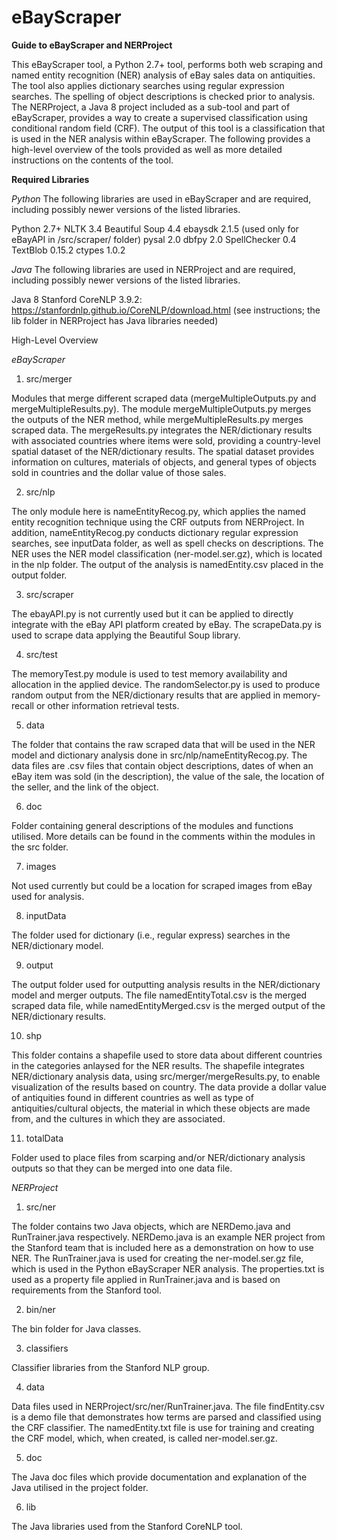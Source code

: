 # eBayScraper
<b>Guide to eBayScraper and NERProject</b>

This eBayScraper tool, a Python 2.7+ tool, performs both web scraping and named entity recognition (NER) analysis of eBay sales data on antiquities. The tool also applies dictionary searches using regular expression searches. The spelling of object descriptions is checked prior to analysis. The NERProject, a Java 8 project included as a sub-tool and part of eBayScraper, provides a way to create a supervised classification using conditional random field (CRF). The output of this tool is a classification that is used in the NER analysis within eBayScraper. The following provides a high-level overview of the tools provided as well as more detailed instructions on the contents of the tool.

<b>Required Libraries</b>

<i>Python</i>
The following libraries are used in eBayScraper and are required, including possibly newer versions of the listed libraries.

Python 2.7+
NLTK 3.4
Beautiful Soup 4.4
ebaysdk 2.1.5 (used only for eBayAPI in /src/scraper/ folder)
pysal 2.0
dbfpy 2.0
SpellChecker 0.4
TextBlob 0.15.2
ctypes 1.0.2

<i>Java</i>
The following libraries are used in NERProject and are required, including possibly newer versions of the listed libraries.

Java 8
Stanford CoreNLP 3.9.2:  https://stanfordnlp.github.io/CoreNLP/download.html (see instructions; the lib folder in NERProject has Java libraries needed)

High-Level Overview

<i>eBayScraper</i>

1. src/merger

Modules that merge different scraped data (mergeMultipleOutputs.py and mergeMultipleResults.py). The module mergeMultipleOutputs.py merges the outputs of the NER method, while mergeMultipleResults.py merges scraped data. The mergeResults.py integrates the NER/dictionary results with associated countries where items were sold, providing a country-level spatial dataset of the NER/dictionary results. The spatial dataset provides information on cultures, materials of objects, and general types of objects sold in countries and the dollar value of those sales. 

2. src/nlp

The only module here is nameEntityRecog.py, which applies the named entity recognition technique using the CRF outputs from NERProject. In addition, nameEntityRecog.py conducts dictionary regular expression searches, see inputData folder, as well as spell checks on descriptions. The NER uses the NER model classification (ner-model.ser.gz), which is located in the nlp folder. The output of the analysis is namedEntity.csv placed in the output folder. 

3. src/scraper

The ebayAPI.py is not currently used but it can be applied to directly integrate with the eBay API platform created by eBay. The scrapeData.py is used to scrape data applying the Beautiful Soup library.

4. src/test

The memoryTest.py module is used to test memory availability and allocation in the applied device. The randomSelector.py is used to produce random output from the NER/dictionary results that are applied in memory-recall or other information retrieval tests. 

5. data

The folder that contains the raw scraped data that will be used in the NER model and dictionary analysis done in src/nlp/nameEntityRecog.py. The data files are .csv files that contain object descriptions, dates of when an eBay item was sold (in the description), the value of the sale, the location of the seller, and the link of the object.

6. doc

Folder containing general descriptions of the modules and functions utilised. More details can be found in the comments within the modules in the src folder.

7. images

Not used currently but could be a location for scraped images from eBay used for analysis.

8. inputData

The folder used for dictionary (i.e., regular express) searches in the NER/dictionary model.

9. output

The output folder used for outputting analysis results in the NER/dictionary model and merger outputs. The file namedEntityTotal.csv is the merged scraped data file, while namedEntityMerged.csv is the merged output of the NER/dictionary results.

10. shp

This folder contains a shapefile used to store data about different countries in the categories anlaysed for the NER results. The shapefile integrates NER/dictionary analysis data, using src/merger/mergeResults.py, to enable visualization of the results based on country. The data provide a dollar value of antiquities found in different countries as well as type of antiquities/cultural objects, the material in which these objects are made from, and the cultures in which they are associated. 

11. totalData

Folder used to place files from scarping and/or NER/dictionary analysis outputs so that they can be merged into one data file. 

<i>NERProject</i>

1. src/ner

The folder contains two Java objects, which are NERDemo.java and RunTrainer.java respectively. NERDemo.java is an example NER project from the Stanford team that is included here as a demonstration on how to use NER. The RunTrainer.java is used for creating the ner-model.ser.gz file, which is used in the Python eBayScraper NER analysis. The properties.txt is used as a property file applied in RunTrainer.java and is based on requirements from the Stanford tool.

2. bin/ner

The bin folder for Java classes.

3. classifiers

Classifier libraries from the Stanford NLP group.

4. data

Data files used in NERProject/src/ner/RunTrainer.java. The file findEntity.csv is a demo file that demonstrates how terms are parsed and classified using the CRF classifier. The namedEntity.txt file is use for training and creating the CRF model, which, when created, is called ner-model.ser.gz.

5. doc

The Java doc files which provide documentation and explanation of the Java utilised in the project folder.

6. lib

The Java libraries used from the Stanford CoreNLP tool.

 

